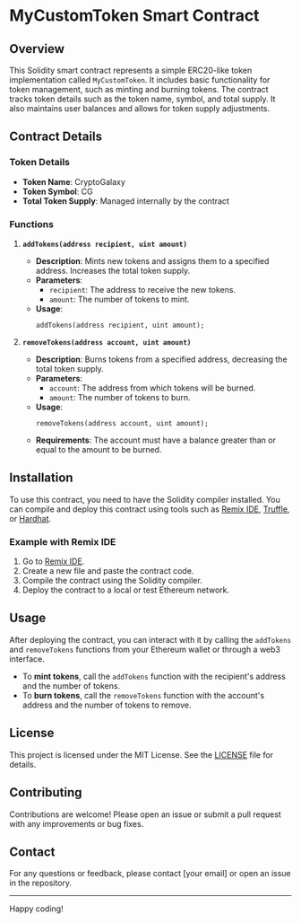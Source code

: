 # MyCustomToken Smart Contract

## Overview

This Solidity smart contract represents a simple ERC20-like token implementation called `MyCustomToken`. It includes basic functionality for token management, such as minting and burning tokens. The contract tracks token details such as the token name, symbol, and total supply. It also maintains user balances and allows for token supply adjustments.

## Contract Details

### Token Details

- **Token Name**: CryptoGalaxy
- **Token Symbol**: CG
- **Total Token Supply**: Managed internally by the contract

### Functions

1. **`addTokens(address recipient, uint amount)`**

   - **Description**: Mints new tokens and assigns them to a specified address. Increases the total token supply.
   - **Parameters**:
     - `recipient`: The address to receive the new tokens.
     - `amount`: The number of tokens to mint.
   - **Usage**: 
     ```solidity
     addTokens(address recipient, uint amount);
     ```

2. **`removeTokens(address account, uint amount)`**

   - **Description**: Burns tokens from a specified address, decreasing the total token supply.
   - **Parameters**:
     - `account`: The address from which tokens will be burned.
     - `amount`: The number of tokens to burn.
   - **Usage**: 
     ```solidity
     removeTokens(address account, uint amount);
     ```
   - **Requirements**: The account must have a balance greater than or equal to the amount to be burned.

## Installation

To use this contract, you need to have the Solidity compiler installed. You can compile and deploy this contract using tools such as [Remix IDE](https://remix.ethereum.org), [Truffle](https://www.trufflesuite.com/), or [Hardhat](https://hardhat.org/).

### Example with Remix IDE

1. Go to [Remix IDE](https://remix.ethereum.org).
2. Create a new file and paste the contract code.
3. Compile the contract using the Solidity compiler.
4. Deploy the contract to a local or test Ethereum network.

## Usage

After deploying the contract, you can interact with it by calling the `addTokens` and `removeTokens` functions from your Ethereum wallet or through a web3 interface.

- To **mint tokens**, call the `addTokens` function with the recipient's address and the number of tokens.
- To **burn tokens**, call the `removeTokens` function with the account's address and the number of tokens to remove.

## License

This project is licensed under the MIT License. See the [LICENSE](LICENSE) file for details.

## Contributing

Contributions are welcome! Please open an issue or submit a pull request with any improvements or bug fixes.

## Contact

For any questions or feedback, please contact [your email] or open an issue in the repository.

---

Happy coding!

